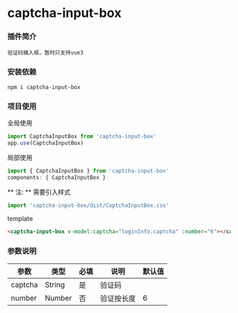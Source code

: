 # captcha-input-box

### 插件简介
    验证码输入框，暂时只支持vue3


### 安装依赖
```
npm i captcha-input-box
```

### 项目使用
全局使用
```javascript
import CaptchaInputBox from 'captcha-input-box'
app.use(CaptchaInputBox)
```

局部使用
```javascript
import { CaptchaInputBox } from 'captcha-input-box'
components: { CaptchaInputBox }
```
** 注: ** 需要引入样式
```javascript
import 'captcha-input-box/dist/CaptchaInputBox.css'
```
template
```html
<captcha-input-box v-model:captcha="loginInfo.captcha" :number="6"></captcha-input-box>
```

### 参数说明
| 参数 | 类型 | 必填 | 说明 | 默认值 |  
| ------ | ------ | ------ | ----- | ----- |
| captcha | String | 是| 验证码 | |
| number | Number | 否 | 验证按长度 | 6 |